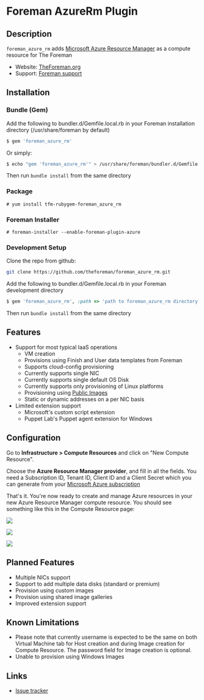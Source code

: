 # Foreman AzureRm Plugin

## Description
```foreman_azure_rm``` adds [Microsoft Azure Resource Manager](http://azure.com/) as a compute resource for The Foreman

* Website: [TheForeman.org](http://theforeman.org)
* Support: [Foreman support](http://theforeman.org/support.html)

## Installation

### Bundle (Gem)

Add the following to bundler.d/Gemfile.local.rb in your Foreman installation directory (/usr/share/foreman by default)

```bash
$ gem 'foreman_azure_rm'
```

Or simply:

```bash
$ echo "gem 'foreman_azure_rm'" > /usr/share/foreman/bundler.d/Gemfile.local.rb
```

Then run `bundle install` from the same directory

### Package
```
# yum install tfm-rubygem-foreman_azure_rm
```

### Foreman Installer
```
# foreman-installer --enable-foreman-plugin-azure
```

### Development Setup

Clone the repo from github:
```bash
git clone https://github.com/theforeman/foreman_azure_rm.git
```

Add the following to bundler.d/Gemfile.local.rb in your Foreman development directory

```ruby
$ gem 'foreman_azure_rm', :path => 'path to foreman_azure_rm directory'
```

Then run `bundle install` from the same directory

## Features
* Support for most typical IaaS operations
    * VM creation
    * Provisions using Finish and User data templates from Foreman
    * Supports cloud-config provisioning
    * Currently supports single NIC
    * Currently supports single default OS Disk
    * Currently supports only provisioning of Linux platforms
    * Provisioning using [Public Images](https://docs.microsoft.com/en-us/azure/virtual-machines/linux/cli-ps-findimage)
    * Static or dynamic addresses on a per NIC basis
* Limited extension support
    * Microsoft's custom script extension
    * Puppet Lab's Puppet agent extension for Windows

## Configuration
Go to **Infrastructure > Compute Resources** and click on "New Compute Resource".

Choose the **Azure Resource Manager provider**, and fill in all the fields. You need a Subscription ID, Tenant ID, Client ID and a Client Secret which you can generate from your [Microsoft Azure subscription](https://docs.bmc.com/docs/cloudlifecyclemanagement/46/setting-up-a-tenant-id-client-id-and-client-secret-for-azure-resource-manager-provisioning-669202145.html#SettingupaTenantID,ClientID,andClientSecretforAzureResourceManagerprovisioning-SetupTenantIDPrereqPrerequisites)

That's it. You're now ready to create and manage Azure resources in your new Azure Resource Manager compute resource. You should see something like this in the Compute Resource page:


![](https://i.imgur.com/4ClZhTP.png)


![](https://i.imgur.com/eFHucdb.png)


![](https://i.imgur.com/YjlRQIE.png)

    
## Planned Features
* Multiple NICs support
* Support to add multiple data disks (standard or premium)
* Provision using custom images
* Provision using shared image galleries
* Improved extension support    
    
## Known Limitations
* Please note that currently username is expected to be the same on both Virtual Machine tab for Host creation and during Image creation for Compute Resource. The password field for Image creation is optional.
* Unable to provision using Windows Images

## Links
* [Issue tracker](https://projects.theforeman.org/projects/azurerm)
